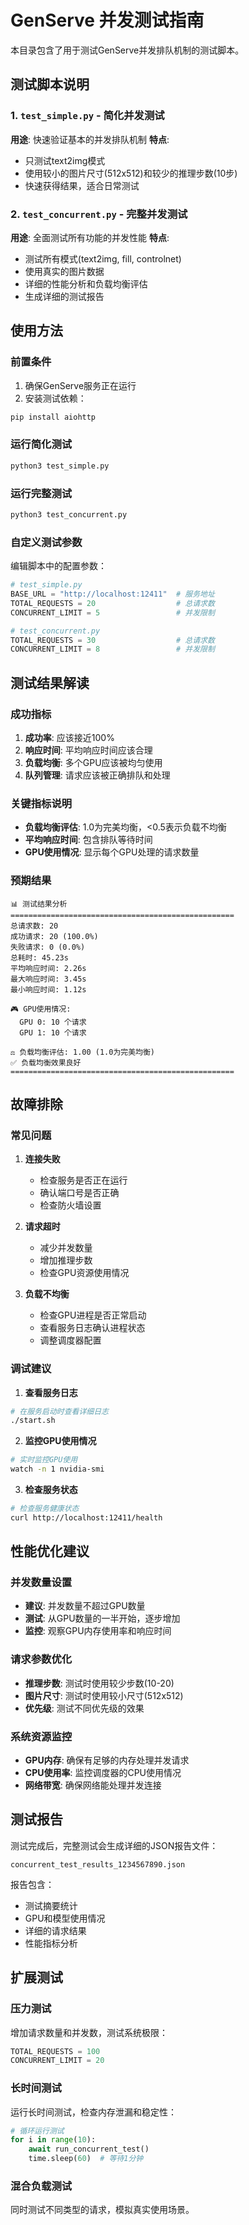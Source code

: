 # GenServe 并发测试指南

本目录包含了用于测试GenServe并发排队机制的测试脚本。

## 测试脚本说明

### 1. `test_simple.py` - 简化并发测试
**用途**: 快速验证基本的并发排队机制
**特点**: 
- 只测试text2img模式
- 使用较小的图片尺寸(512x512)和较少的推理步数(10步)
- 快速获得结果，适合日常测试

### 2. `test_concurrent.py` - 完整并发测试
**用途**: 全面测试所有功能的并发性能
**特点**:
- 测试所有模式(text2img, fill, controlnet)
- 使用真实的图片数据
- 详细的性能分析和负载均衡评估
- 生成详细的测试报告

## 使用方法

### 前置条件
1. 确保GenServe服务正在运行
2. 安装测试依赖：
```bash
pip install aiohttp
```

### 运行简化测试
```bash
python3 test_simple.py
```

### 运行完整测试
```bash
python3 test_concurrent.py
```

### 自定义测试参数
编辑脚本中的配置参数：
```python
# test_simple.py
BASE_URL = "http://localhost:12411"  # 服务地址
TOTAL_REQUESTS = 20                  # 总请求数
CONCURRENT_LIMIT = 5                 # 并发限制

# test_concurrent.py
TOTAL_REQUESTS = 30                  # 总请求数
CONCURRENT_LIMIT = 8                 # 并发限制
```

## 测试结果解读

### 成功指标
1. **成功率**: 应该接近100%
2. **响应时间**: 平均响应时间应该合理
3. **负载均衡**: 多个GPU应该被均匀使用
4. **队列管理**: 请求应该被正确排队和处理

### 关键指标说明
- **负载均衡评估**: 1.0为完美均衡，<0.5表示负载不均衡
- **平均响应时间**: 包含排队等待时间
- **GPU使用情况**: 显示每个GPU处理的请求数量

### 预期结果
```
📊 测试结果分析
==================================================
总请求数: 20
成功请求: 20 (100.0%)
失败请求: 0 (0.0%)
总耗时: 45.23s
平均响应时间: 2.26s
最大响应时间: 3.45s
最小响应时间: 1.12s

🎮 GPU使用情况:
  GPU 0: 10 个请求
  GPU 1: 10 个请求

⚖️ 负载均衡评估: 1.00 (1.0为完美均衡)
✅ 负载均衡效果良好
==================================================
```

## 故障排除

### 常见问题

1. **连接失败**
   - 检查服务是否正在运行
   - 确认端口号是否正确
   - 检查防火墙设置

2. **请求超时**
   - 减少并发数量
   - 增加推理步数
   - 检查GPU资源使用情况

3. **负载不均衡**
   - 检查GPU进程是否正常启动
   - 查看服务日志确认进程状态
   - 调整调度器配置

### 调试建议

1. **查看服务日志**
```bash
# 在服务启动时查看详细日志
./start.sh
```

2. **监控GPU使用情况**
```bash
# 实时监控GPU使用
watch -n 1 nvidia-smi
```

3. **检查服务状态**
```bash
# 检查服务健康状态
curl http://localhost:12411/health
```

## 性能优化建议

### 并发数量设置
- **建议**: 并发数量不超过GPU数量
- **测试**: 从GPU数量的一半开始，逐步增加
- **监控**: 观察GPU内存使用率和响应时间

### 请求参数优化
- **推理步数**: 测试时使用较少步数(10-20)
- **图片尺寸**: 测试时使用较小尺寸(512x512)
- **优先级**: 测试不同优先级的效果

### 系统资源监控
- **GPU内存**: 确保有足够的内存处理并发请求
- **CPU使用率**: 监控调度器的CPU使用情况
- **网络带宽**: 确保网络能处理并发连接

## 测试报告

测试完成后，完整测试会生成详细的JSON报告文件：
```
concurrent_test_results_1234567890.json
```

报告包含：
- 测试摘要统计
- GPU和模型使用情况
- 详细的请求结果
- 性能指标分析

## 扩展测试

### 压力测试
增加请求数量和并发数，测试系统极限：
```python
TOTAL_REQUESTS = 100
CONCURRENT_LIMIT = 20
```

### 长时间测试
运行长时间测试，检查内存泄漏和稳定性：
```python
# 循环运行测试
for i in range(10):
    await run_concurrent_test()
    time.sleep(60)  # 等待1分钟
```

### 混合负载测试
同时测试不同类型的请求，模拟真实使用场景。 